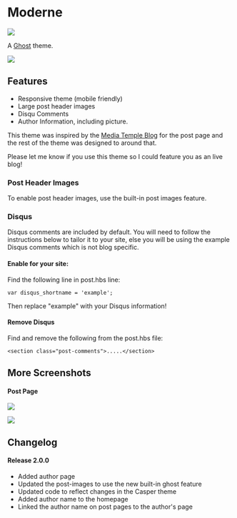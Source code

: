 # Moderne
![](https://ga-beacon.appspot.com/UA-68802128-1/moderne/readme?pixel)

A [Ghost](http://github.com/tryghost/ghost/) theme.

![](https://raw.githubusercontent.com/itsnydell/moderne/master/screenshot.jpg)

## Features

* Responsive theme (mobile friendly)
* Large post header images
* Disqu Comments
* Author Information, including picture.

This theme was inspired by the [Media Temple Blog](mediatemple.net/blog/) for the post page and the rest of the theme was designed to around that. 

Please let me know if you use this theme so I could feature you as an live blog!

### Post Header Images

To enable post header images, use the built-in post images feature. 

### Disqus

Disqus comments are included by default. You will need to follow the instructions below to tailor it to your site, else you will be using the example Disqus comments which is not blog specific.

#### Enable for your site:

Find the following line in post.hbs line: 

```
var disqus_shortname = 'example';
```

Then replace "example" with your Disqus information!

#### Remove Disqus

Find and remove the following from the post.hbs file:

```
<section class="post-comments">.....</section>
```


## More Screenshots

#### Post Page

![](https://raw.githubusercontent.com/itsnydell/moderne/master/screenshot-post.jpg)

![](https://raw.githubusercontent.com/itsnydell/moderne/master/screenshot-post-lower.jpg)


## Changelog

#### Release 2.0.0

* Added author page
* Updated the post-images to use the new built-in ghost feature
* Updated code to reflect changes in the Casper theme
* Added author name to the homepage
* Linked the author name on post pages to the author's page
